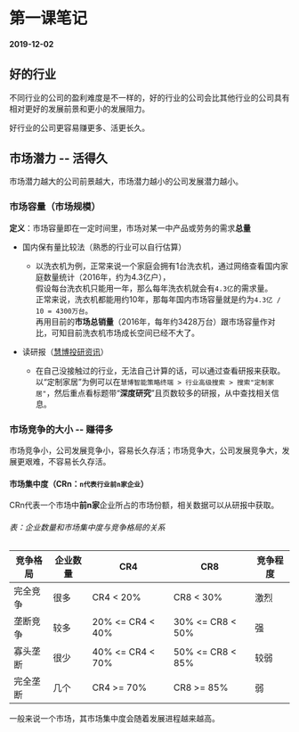 # 第一课笔记

#### 2019-12-02

## 好的行业

不同行业的公司的盈利难度是不一样的，好的行业的公司会比其他行业的公司具有相对更好的发展前景和更小的发展阻力。

好行业的公司更容易赚更多、活更长久。

## 市场潜力 -- 活得久

市场潜力越大的公司前景越大，市场潜力越小的公司发展潜力越小。

### 市场容量（市场规模）

**定义**：市场容量即在一定时间里，市场对某一中产品或劳务的需求**总量**

+ 国内保有量比较法（熟悉的行业可以自行估算）

  - 以洗衣机为例，正常来说一个家庭会拥有1台洗衣机，通过网络查看国内家庭数量统计（2016年，约为4.3亿户），<br/>假设每台洗衣机只能用一年，那么每年洗衣机就会有`4.3亿`的需求量。<br/>正常来说，洗衣机都能用约10年，那每年国内市场容量就是约为`4.3亿 / 10 = 4300万台`。<br/>再用目前的**市场总销量**（2016年，每年约3428万台）跟市场容量作对比，可知目前洗衣机市场成长空间已经不大了。

+ 读研报（[慧博投研资讯](http://www.hibor.com.cn/)）

  - 在自己没接触过的行业，无法自己计算的话，可以通过查看研报来获取。<br/>以“定制家居”为例可以在`慧博智能策略终端 > 行业高级搜索 > 搜索"定制家居"`，然后重点看标题带“**深度研究**”且页数较多的研报，从中查找相关信息。

### 市场竞争的大小 -- 赚得多

市场竞争小，公司发展竞争小，容易长久存活；市场竞争大，公司发展竞争大，发展更艰难，不容易长久存活。

#### 市场集中度（**CRn**：`n代表行业前n家企业`）

CRn代表一个市场中**前n家**企业所占的市场份额，相关数据可以从研报中获取。

###### 表：企业数量和市场集中度与竞争格局的关系

竞争格局|企业数量|CR4|CR8|竞争程度
----|----|----|----|----
完全竞争|很多|CR4 < 20%|CR8 < 30%|激烈
垄断竞争|较多|20% <= CR4 < 40%|30% <= CR8 < 50%|强
寡头垄断|很少|40% <= CR4 < 70%|50% <= CR8 < 85%|较弱
完全垄断|几个|CR4 >= 70%|CR8 >= 85%|弱

一般来说一个市场，其市场集中度会随着发展进程越来越高。
